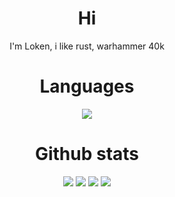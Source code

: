 <div style="text-align: center;">
<div align="center">
   <h1>Hi</h1>
   <p>I'm Loken, i like rust, warhammer 40k</p>
   <h1>Languages</h1>
   <img src="https://img.shields.io/badge/rust-%23000000.svg?style=for-the-badge&logo=rust&logoColor=white">

   <h1>Github stats</h1>
   <img src="http://github-profile-summary-cards.vercel.app/api/cards/profile-details?username=Loken1016&theme=monakai">
   <img src="http://github-profile-summary-cards.vercel.app/api/cards/repos-per-language?username=Loken1016&theme=tokyonight">
   <img src="http://github-profile-summary-cards.vercel.app/api/cards/most-commit-language?username=Loken1016&theme=tokyonight">
   <img src="http://github-profile-summary-cards.vercel.app/api/cards/stats?username=Loken1016&theme=tokyonight">
</div>
